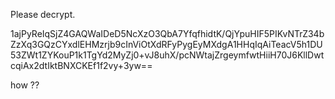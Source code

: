 Please decrypt.

1ajPyReIqSjZ4GAQWaIDeD5NcXzO3QbA7YfqfhidtK/QjYpuHIF5PIKvNTrZ34bZzXq3GQzCYxdlEHMzrjb9cInViOtXdRFyPygEyMXdgA1HHqIqAiTeacV5h1DU53ZWt1ZYKouP1k1TgYd2MyZj0+vJ8uhX/pcNWtajZrgeymfwtHiiH70J6KllDwtcqiAx2dtIktBNXCKEf1f2vy+3yw==

how ??